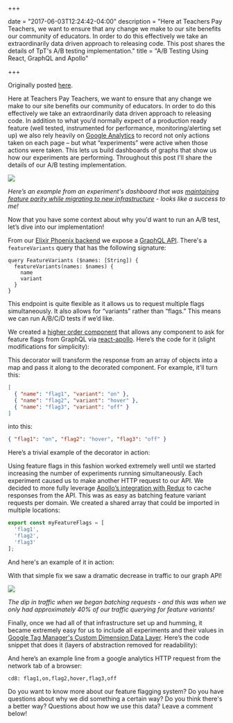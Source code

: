 +++

date = "2017-06-03T12:24:42-04:00"
description = "Here at Teachers Pay Teachers, we want to ensure that any change we make to our site benefits our community of educators. In order to do this effectively we take an extraordinarily data driven approach to releasing code. This post shares the details of TpT's A/B testing implementation."
title = "A/B Testing Using React, GraphQL and Apollo"

+++

Originally posted [here](http://engineering.teacherspayteachers.com/2017/05/31/a-b-testing-using-react-graphql-and-apollo.html).

Here at Teachers Pay Teachers, we want to ensure that any change we make to our site benefits our community of educators. In order to do this effectively we take an extraordinarily data driven approach to releasing code. In addition to what you’d normally expect of a production ready feature (well tested, instrumented for performance, monitoring/alerting set up) we also rely heavily on [Google Analytics](https://www.google.com/analytics/analytics) to record not only actions taken on each page – but what “experiments” were active when those actions were taken. This lets us build dashboards of graphs that show us how our experiments are performing. Throughout this post I’ll share the details of our A/B testing implementation. 


<img src="/images/abtest/dashboard.png"/>

*Here’s an example from an experiment's dashboard that was [maintaining feature parity while migrating to new infrastructure](http://engineering.teacherspayteachers.com/2017/05/28/challenges-faced-while-scaling-our-visually-refreshed-product-page.html) - looks like a success to me!*
 
Now that you have some context about why you'd want to run an A/B test, let’s dive into our implementation! 
 
From our [Elixir Phoenix backend](http://www.phoenixframework.org/) we expose a [GraphQL API](http://graphql.org/). There's a `featureVariants` query that has the following signature:
 
```
query FeatureVariants ($names: [String]) {
  featureVariants(names: $names) {
    name
    variant
  }
}
```

This endpoint is quite flexible as it allows us to request multiple flags simultaneously. It also allows for “variants” rather than “flags.” This means we can run A/B/C/D tests if we’d like.
 
We created a [higher order component](https://facebook.github.io/react/docs/higher-order-components.html) that allows any component to ask for feature flags from GraphQL via [react-apollo](http://dev.apollodata.com/react/). Here’s the code for it (slight modifications for simplicity):

<script src="https://gist.github.com/ryansydnor/a26083840178657848134ead78a56408.js"></script>
 
This decorator will transform the response from an array of objects into a map and pass it along to the decorated component. For example, it'll turn this:

```json
[
  { "name": "flag1", "variant": "on" },
  { "name": "flag2", "variant": "hover" },
  { "name": "flag3", "variant": "off" }
]
``` 

into this: 

```json
{ "flag1": "on", "flag2": "hover", "flag3": "off" }
```
 
Here’s a trivial example of the decorator in action:
 
<script src="https://gist.github.com/ryansydnor/a2364a97e9c1eb938944033cce9187dd.js"></script>
 
Using feature flags in this fashion worked extremely well until we started increasing the number of experiments running simultaneously. Each experiment caused us to make another HTTP request to our API. We decided to more fully leverage [Apollo’s integration with Redux](http://dev.apollodata.com/react/redux.html) to cache responses from the API. This was as easy as batching feature variant requests per domain. We created a shared array that could be imported in multiple locations:

```js
export const myFeatureFlags = [
  'flag1',
  'flag2',
  'flag3'
];
```

And here's an example of it in action:

<script src="https://gist.github.com/ryansydnor/8222e3866ce2b1d6bf9e24e83fb6e796.js"></script>
 
With that simple fix we saw a dramatic decrease in traffic to our graph API!
 
<img src="/images/abtest/requestdrop.png"/>

*The dip in traffic when we began batching requests - and this was when we only had approximately 40% of our traffic querying for feature variants!*
 
 
Finally, once we had all of that infrastructure set up and humming, it became extremely easy for us to include all experiments and their values in [Google Tag Manager's Custom Dimension Data Layer](https://support.google.com/analytics/answer/6164990?hl=en). Here’s the code snippet that does it (layers of abstraction removed for readability):
 
<script src="https://gist.github.com/ryansydnor/9bffbd73d50ab627485b88b24a25653e.js"></script>
 
And here’s an example line from a google analytics HTTP request from the network tab of a browser:
 
```
cd8: flag1,on,flag2,hover,flag3,off
```

Do you want to know more about our feature flagging system? Do you have questions about why we did something a certain way? Do you think there's a better way? Questions about how we use this data? Leave a comment below!


